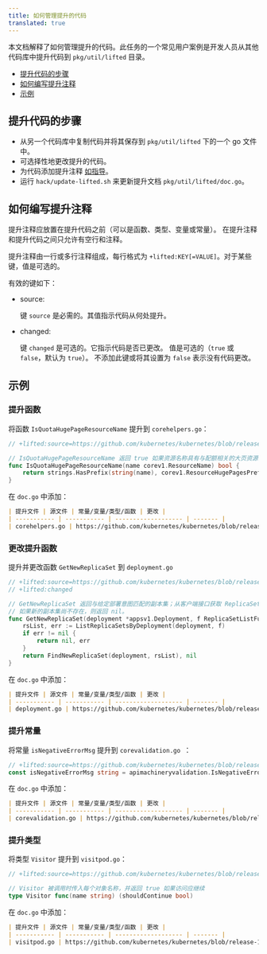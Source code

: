 ```yaml
---
title: 如何管理提升的代码
translated: true
---
```


本文档解释了如何管理提升的代码。此任务的一个常见用户案例是开发人员从其他代码库中提升代码到 `pkg/util/lifted` 目录。

- [提升代码的步骤](#steps-of-lifting-code)
- [如何编写提升注释](#how-to-write-lifted-comments)
- [示例](#examples)

## 提升代码的步骤

- 从另一个代码库中复制代码并将其保存到 `pkg/util/lifted` 下的一个 go 文件中。
- 可选择性地更改提升的代码。
- 为代码添加提升注释 [如指导](#how-to-write-lifted-comments)。
- 运行 `hack/update-lifted.sh` 来更新提升文档 `pkg/util/lifted/doc.go`。

## 如何编写提升注释

提升注释应放置在提升代码之前（可以是函数、类型、变量或常量）。
在提升注释和提升代码之间只允许有空行和注释。

提升注释由一行或多行注释组成，每行格式为 `+lifted:KEY[=VALUE]`。对于某些键，值是可选的。

有效的键如下：

- source:

  键 `source` 是必需的。其值指示代码从何处提升。

- changed:

  键 `changed` 是可选的。它指示代码是否已更改。
  值是可选的（`true` 或 `false`，默认为 `true`）。
  不添加此键或将其设置为 `false` 表示没有代码更改。

## 示例

### 提升函数

将函数 `IsQuotaHugePageResourceName` 提升到 `corehelpers.go`：

```go
// +lifted:source=https://github.com/kubernetes/kubernetes/blob/release-1.23/pkg/apis/core/helper/helpers.go#L57-L61

// IsQuotaHugePageResourceName 返回 true 如果资源名称具有与配额相关的大页资源前缀。
func IsQuotaHugePageResourceName(name corev1.ResourceName) bool {
	return strings.HasPrefix(string(name), corev1.ResourceHugePagesPrefix) || strings.HasPrefix(string(name), corev1.ResourceRequestsHugePagesPrefix)
}
```

在 `doc.go` 中添加：

```markdown
| 提升文件 | 源文件 | 常量/变量/类型/函数 | 更改 |
| ----------- | ----------- | ------------------- | ------- |
| corehelpers.go | https://github.com/kubernetes/kubernetes/blob/release-1.23/pkg/apis/core/helper/helpers.go#L57-L61 | func IsQuotaHugePageResourceName | N |
```

### 更改提升函数

提升并更改函数 `GetNewReplicaSet` 到 `deployment.go`

```go
// +lifted:source=https://github.com/kubernetes/kubernetes/blob/release-1.22/pkg/controller/deployment/util/deployment_util.go#L536-L544
// +lifted:changed

// GetNewReplicaSet 返回与给定部署意图匹配的副本集；从客户端接口获取 ReplicaSetList。
// 如果新的副本集尚不存在，则返回 nil。
func GetNewReplicaSet(deployment *appsv1.Deployment, f ReplicaSetListFunc) (*appsv1.ReplicaSet, error) {
	rsList, err := ListReplicaSetsByDeployment(deployment, f)
	if err != nil {
		return nil, err
	}
	return FindNewReplicaSet(deployment, rsList), nil
}
```

在 `doc.go` 中添加：

```markdown
| 提升文件 | 源文件 | 常量/变量/类型/函数 | 更改 |
| ----------- | ----------- | ------------------- | ------- |
| deployment.go | https://github.com/kubernetes/kubernetes/blob/release-1.22/pkg/controller/deployment/util/deployment_util.go#L536-L544 | func GetNewReplicaSet | Y |
```

### 提升常量

将常量 `isNegativeErrorMsg` 提升到 `corevalidation.go `：

```go
// +lifted:source=https://github.com/kubernetes/kubernetes/blob/release-1.22/pkg/apis/core/validation/validation.go#L59
const isNegativeErrorMsg string = apimachineryvalidation.IsNegativeErrorMsg
```

在 `doc.go` 中添加：

```markdown
| 提升文件 | 源文件 | 常量/变量/类型/函数 | 更改 |
| ----------- | ----------- | ------------------- | ------- |
| corevalidation.go | https://github.com/kubernetes/kubernetes/blob/release-1.22/pkg/apis/core/validation/validation.go#L59 | const isNegativeErrorMsg | N |
```

### 提升类型

将类型 `Visitor` 提升到 `visitpod.go`：

```go
// +lifted:source=https://github.com/kubernetes/kubernetes/blob/release-1.23/pkg/api/v1/pod/util.go#L82-L83

// Visitor 被调用时传入每个对象名称，并返回 true 如果访问应继续
type Visitor func(name string) (shouldContinue bool)
```

在 `doc.go` 中添加：

```markdown
| 提升文件 | 源文件 | 常量/变量/类型/函数 | 更改 |
| ----------- | ----------- | ------------------- | ------- |
| visitpod.go | https://github.com/kubernetes/kubernetes/blob/release-1.23/pkg/api/v1/pod/util.go#L82-L83 | type Visitor | N |